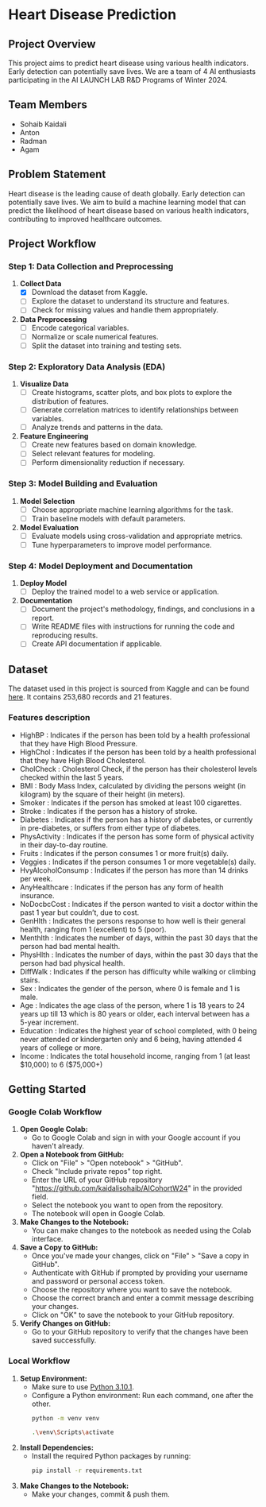 # Heart Disease Prediction

## Project Overview
This project aims to predict heart disease using various health indicators. Early detection can potentially save lives. We are a team of 4 AI enthusiasts participating in the AI LAUNCH LAB R&D Programs of Winter 2024.

## Team Members
- Sohaib Kaidali
- Anton 
- Radman 
- Agam 

## Problem Statement
Heart disease is the leading cause of death globally. Early detection can potentially save lives. We aim to build a machine learning model that can predict the likelihood of heart disease based on various health indicators, contributing to improved healthcare outcomes.

## Project Workflow

### Step 1: Data Collection and Preprocessing
1. **Collect Data**
   - [x] Download the dataset from Kaggle.
   - [ ] Explore the dataset to understand its structure and features.
   - [ ] Check for missing values and handle them appropriately.

2. **Data Preprocessing**
   - [ ] Encode categorical variables.
   - [ ] Normalize or scale numerical features.
   - [ ] Split the dataset into training and testing sets.

### Step 2: Exploratory Data Analysis (EDA)
1. **Visualize Data**
   - [ ] Create histograms, scatter plots, and box plots to explore the distribution of features.
   - [ ] Generate correlation matrices to identify relationships between variables.
   - [ ] Analyze trends and patterns in the data.

2. **Feature Engineering**
   - [ ] Create new features based on domain knowledge.
   - [ ] Select relevant features for modeling.
   - [ ] Perform dimensionality reduction if necessary.

### Step 3: Model Building and Evaluation
1. **Model Selection**
   - [ ] Choose appropriate machine learning algorithms for the task.
   - [ ] Train baseline models with default parameters.

2. **Model Evaluation**
   - [ ] Evaluate models using cross-validation and appropriate metrics.
   - [ ] Tune hyperparameters to improve model performance.

### Step 4: Model Deployment and Documentation
1. **Deploy Model**
   - [ ] Deploy the trained model to a web service or application.

2. **Documentation**
   - [ ] Document the project's methodology, findings, and conclusions in a report.
   - [ ] Write README files with instructions for running the code and reproducing results.
   - [ ] Create API documentation if applicable.

## Dataset
The dataset used in this project is sourced from Kaggle and can be found [here](https://www.kaggle.com/datasets/alexteboul/heart-disease-health-indicators-dataset/data). It contains 253,680 records and 21 features.

### Features description
- HighBP : Indicates if the person has been told by a health professional that they have High Blood Pressure.
- HighChol : Indicates if the person has been told by a health professional that they have High Blood Cholesterol.
- CholCheck : Cholesterol Check, if the person has their cholesterol levels checked within the last 5 years.
- BMI : Body Mass Index, calculated by dividing the persons weight (in kilogram) by the square of their height (in meters).
- Smoker : Indicates if the person has smoked at least 100 cigarettes.
- Stroke : Indicates if the person has a history of stroke.
- Diabetes : Indicates if the person has a history of diabetes, or currently in pre-diabetes, or suffers from either type of diabetes.
- PhysActivity : Indicates if the person has some form of physical activity in their day-to-day routine.
- Fruits : Indicates if the person consumes 1 or more fruit(s) daily.
- Veggies : Indicates if the person consumes 1 or more vegetable(s) daily.
- HvyAlcoholConsump : Indicates if the person has more than 14 drinks per week.
- AnyHealthcare : Indicates if the person has any form of health insurance.
- NoDocbcCost : Indicates if the person wanted to visit a doctor within the past 1 year but couldn’t, due to cost.
- GenHlth : Indicates the persons response to how well is their general health, ranging from 1 (excellent) to 5 (poor).
- Menthlth : Indicates the number of days, within the past 30 days that the person had bad mental health.
- PhysHlth : Indicates the number of days, within the past 30 days that the person had bad physical health.
- DiffWalk : Indicates if the person has difficulty while walking or climbing stairs.
- Sex : Indicates the gender of the person, where 0 is female and 1 is male.
- Age : Indicates the age class of the person, where 1 is 18 years to 24 years up till 13 which is 80 years or older, each interval between has a 5-year increment.
- Education : Indicates the highest year of school completed, with 0 being never attended or kindergarten only and 6 being, having attended 4 years of college or more.
- Income : Indicates the total household income, ranging from 1 (at least \$10,000) to 6 ($75,000+)

## Getting Started
### Google Colab Workflow
1. **Open Google Colab:**
   - Go to Google Colab and sign in with your Google account if you haven't already.
2. **Open a Notebook from GitHub:**
   - Click on "File" > "Open notebook" > "GitHub".
   - Check "Include private repos" top right.
   - Enter the URL of your GitHub repository "https://github.com/kaidalisohaib/AICohortW24" in the provided field.
   - Select the notebook you want to open from the repository.
   - The notebook will open in Google Colab.
3. **Make Changes to the Notebook:**
   - You can make changes to the notebook as needed using the Colab interface.
4. **Save a Copy to GitHub:**
   - Once you've made your changes, click on "File" > "Save a copy in GitHub".
   - Authenticate with GitHub if prompted by providing your username and password or personal access token.
   - Choose the repository where you want to save the notebook.
   - Choose the correct branch and enter a commit message describing your changes.
   - Click on "OK" to save the notebook to your GitHub repository.
5. **Verify Changes on GitHub:**
   - Go to your GitHub repository to verify that the changes have been saved successfully.

### Local Workflow
1. **Setup Environment:**
   - Make sure to use [Python 3.10.1]("https://www.python.org/downloads/release/python-3101/").
   - Configure a Python environment:
   Run each command, one after the other.
     ```bash
     python -m venv venv
     ```
     ```bash
     .\venv\Scripts\activate
     ```
2. **Install Dependencies:**
   - Install the required Python packages by running:
     ```bash
     pip install -r requirements.txt
     ```
3. **Make Changes to the Notebook:**
   - Make your changes, commit & push them.